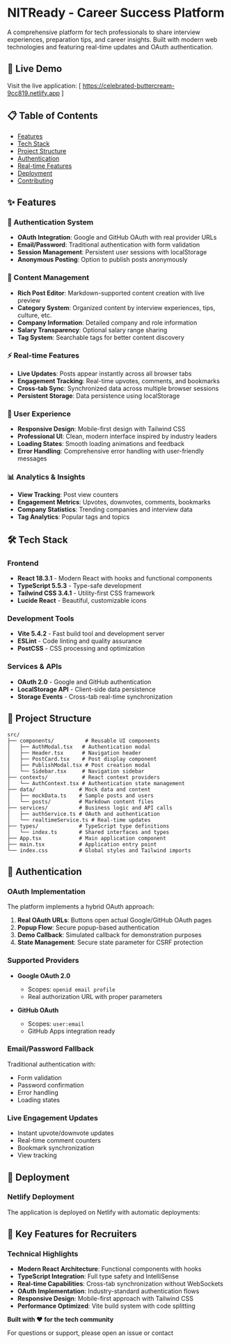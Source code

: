 

# NITReady - Career Success Platform

A comprehensive platform for tech professionals to share interview experiences, preparation tips, and career insights. Built with modern web technologies and featuring real-time updates and OAuth authentication.

## 🚀 Live Demo

Visit the live application: [ https://celebrated-buttercream-9cc819.netlify.app ]
## 📋 Table of Contents

- [Features](#features)
- [Tech Stack](#tech-stack)
- [Project Structure](#project-structure)
- [Authentication](#authentication)
- [Real-time Features](#real-time-features)
- [Deployment](#deployment)
- [Contributing](#contributing)


## ✨ Features

### 🔐 Authentication System
- **OAuth Integration**: Google and GitHub OAuth with real provider URLs
- **Email/Password**: Traditional authentication with form validation
- **Session Management**: Persistent user sessions with localStorage
- **Anonymous Posting**: Option to publish posts anonymously

### 📝 Content Management
- **Rich Post Editor**: Markdown-supported content creation with live preview
- **Category System**: Organized content by interview experiences, tips, culture, etc.
- **Company Information**: Detailed company and role information
- **Salary Transparency**: Optional salary range sharing
- **Tag System**: Searchable tags for better content discovery

### ⚡ Real-time Features
- **Live Updates**: Posts appear instantly across all browser tabs
- **Engagement Tracking**: Real-time upvotes, comments, and bookmarks
- **Cross-tab Sync**: Synchronized data across multiple browser sessions
- **Persistent Storage**: Data persistence using localStorage

### 🎨 User Experience
- **Responsive Design**: Mobile-first design with Tailwind CSS
- **Professional UI**: Clean, modern interface inspired by industry leaders
- **Loading States**: Smooth loading animations and feedback
- **Error Handling**: Comprehensive error handling with user-friendly messages

### 📊 Analytics & Insights
- **View Tracking**: Post view counters
- **Engagement Metrics**: Upvotes, downvotes, comments, bookmarks
- **Company Statistics**: Trending companies and interview data
- **Tag Analytics**: Popular tags and topics

## 🛠 Tech Stack

### Frontend
- **React 18.3.1** - Modern React with hooks and functional components
- **TypeScript 5.5.3** - Type-safe development
- **Tailwind CSS 3.4.1** - Utility-first CSS framework
- **Lucide React** - Beautiful, customizable icons

### Development Tools
- **Vite 5.4.2** - Fast build tool and development server
- **ESLint** - Code linting and quality assurance
- **PostCSS** - CSS processing and optimization

### Services & APIs
- **OAuth 2.0** - Google and GitHub authentication
- **LocalStorage API** - Client-side data persistence
- **Storage Events** - Cross-tab real-time synchronization


## 📁 Project Structure

```
src/
├── components/          # Reusable UI components
│   ├── AuthModal.tsx   # Authentication modal
│   ├── Header.tsx      # Navigation header
│   ├── PostCard.tsx    # Post display component
│   ├── PublishModal.tsx # Post creation modal
│   └── Sidebar.tsx     # Navigation sidebar
├── contexts/           # React context providers
│   └── AuthContext.tsx # Authentication state management
├── data/              # Mock data and content
│   ├── mockData.ts    # Sample posts and users
│   └── posts/         # Markdown content files
├── services/          # Business logic and API calls
│   ├── authService.ts # OAuth and authentication
│   └── realtimeService.ts # Real-time updates
├── types/             # TypeScript type definitions
│   └── index.ts       # Shared interfaces and types
├── App.tsx            # Main application component
├── main.tsx           # Application entry point
└── index.css          # Global styles and Tailwind imports
```

## 🔐 Authentication

### OAuth Implementation

The platform implements a hybrid OAuth approach:

1. **Real OAuth URLs**: Buttons open actual Google/GitHub OAuth pages
2. **Popup Flow**: Secure popup-based authentication
3. **Demo Callback**: Simulated callback for demonstration purposes
4. **State Management**: Secure state parameter for CSRF protection

### Supported Providers

- **Google OAuth 2.0**
  - Scopes: `openid email profile`
  - Real authorization URL with proper parameters
  
- **GitHub OAuth**
  - Scopes: `user:email`
  - GitHub Apps integration ready

### Email/Password Fallback

Traditional authentication with:
- Form validation
- Password confirmation
- Error handling
- Loading states


### Live Engagement Updates

- Instant upvote/downvote updates
- Real-time comment counters
- Bookmark synchronization
- View tracking

## 🚀 Deployment

### Netlify Deployment

The application is deployed on Netlify with automatic deployments:

## 🎯 Key Features for Recruiters

### Technical Highlights

- **Modern React Architecture**: Functional components with hooks
- **TypeScript Integration**: Full type safety and IntelliSense
- **Real-time Capabilities**: Cross-tab synchronization without WebSockets
- **OAuth Implementation**: Industry-standard authentication flows
- **Responsive Design**: Mobile-first approach with Tailwind CSS
- **Performance Optimized**: Vite build system with code splitting



**Built with ❤️ for the tech community**

For questions or support, please open an issue or contact 
